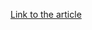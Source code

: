 [Link to the article](https://cybersecuritynews.com/13-year-old-dylan-collaborates-with-microsoft-security/)
